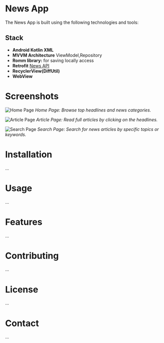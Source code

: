 
# News App



The News App is built using the following technologies and tools:
## Stack
- **Android Kotlin XML**
- **MVVM Architecture** ViewModel,Repository
- **Romm library:** for saving locally access
- **Retrofit** [News API](https://newsapi.org/)
- **RecyclerView(DiffUtil)**
- **WebView** 
  

# Screenshots

![Home Page]()
*Home Page: Browse top headlines and news categories.*

![Article Page](screenshots/article.png)
*Article Page: Read full articles by clicking on the headlines.*

![Search Page](screenshots/search.png)
*Search Page: Search for news articles by specific topics or keywords.*

# Installation

...

# Usage

...

# Features

...

# Contributing

...

# License

...

# Contact

...


